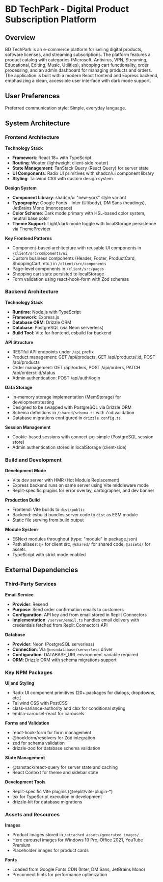 # BD TechPark - Digital Product Subscription Platform

## Overview

BD TechPark is an e-commerce platform for selling digital products, software licenses, and streaming subscriptions. The platform features a product catalog with categories (Microsoft, Antivirus, VPN, Streaming, Educational, Editing, Music, Utilities), shopping cart functionality, order processing, and an admin dashboard for managing products and orders. The application is built with a modern React frontend and Express backend, emphasizing a clean, accessible user interface with dark mode support.

## User Preferences

Preferred communication style: Simple, everyday language.

## System Architecture

### Frontend Architecture

**Technology Stack**
- **Framework**: React 18+ with TypeScript
- **Routing**: Wouter (lightweight client-side router)
- **State Management**: TanStack Query (React Query) for server state
- **UI Components**: Radix UI primitives with shadcn/ui component library
- **Styling**: Tailwind CSS with custom design system

**Design System**
- **Component Library**: shadcn/ui "new-york" style variant
- **Typography**: Google Fonts - Inter (UI/body), DM Sans (headings), JetBrains Mono (monospace)
- **Color Scheme**: Dark mode primary with HSL-based color system, neutral base color
- **Theme Support**: Light/dark mode toggle with localStorage persistence via ThemeProvider

**Key Frontend Patterns**
- Component-based architecture with reusable UI components in `/client/src/components/ui`
- Custom business components (Header, Footer, ProductCard, ShoppingCart, etc.) in `/client/src/components`
- Page-level components in `/client/src/pages`
- Shopping cart state persisted to localStorage
- Form validation using react-hook-form with Zod schemas

### Backend Architecture

**Technology Stack**
- **Runtime**: Node.js with TypeScript
- **Framework**: Express.js
- **Database ORM**: Drizzle ORM
- **Database**: PostgreSQL (via Neon serverless)
- **Build Tool**: Vite for frontend, esbuild for backend

**API Structure**
- RESTful API endpoints under `/api` prefix
- Product management: GET /api/products, GET /api/products/:id, POST /api/products
- Order management: GET /api/orders, POST /api/orders, PATCH /api/orders/:id/status
- Admin authentication: POST /api/auth/login

**Data Storage**
- In-memory storage implementation (MemStorage) for development/testing
- Designed to be swapped with PostgreSQL via Drizzle ORM
- Schema definitions in `/shared/schema.ts` with Zod validation
- Database migrations configured in `drizzle.config.ts`

**Session Management**
- Cookie-based sessions with connect-pg-simple (PostgreSQL session store)
- Admin authentication stored in localStorage (client-side)

### Build and Development

**Development Mode**
- Vite dev server with HMR (Hot Module Replacement)
- Express backend runs on same server using Vite middleware mode
- Replit-specific plugins for error overlay, cartographer, and dev banner

**Production Build**
- Frontend: Vite builds to `dist/public`
- Backend: esbuild bundles server code to `dist` as ESM module
- Static file serving from build output

**Module System**
- ESNext modules throughout (type: "module" in package.json)
- Path aliases: `@/` for client src, `@shared/` for shared code, `@assets/` for assets
- TypeScript with strict mode enabled

## External Dependencies

### Third-Party Services

**Email Service**
- **Provider**: Resend
- **Purpose**: Send order confirmation emails to customers
- **Configuration**: API key and from email stored in Replit Connectors
- **Implementation**: `/server/email.ts` handles email delivery with credentials fetched from Replit Connectors API

**Database**
- **Provider**: Neon (PostgreSQL serverless)
- **Connection**: Via `@neondatabase/serverless` driver
- **Configuration**: DATABASE_URL environment variable required
- **ORM**: Drizzle ORM with schema migrations support

### Key NPM Packages

**UI and Styling**
- Radix UI component primitives (20+ packages for dialogs, dropdowns, etc.)
- Tailwind CSS with PostCSS
- class-variance-authority and clsx for conditional styling
- embla-carousel-react for carousels

**Forms and Validation**
- react-hook-form for form management
- @hookform/resolvers for Zod integration
- zod for schema validation
- drizzle-zod for database schema validation

**State Management**
- @tanstack/react-query for server state and caching
- React Context for theme and sidebar state

**Development Tools**
- Replit-specific Vite plugins (@replit/vite-plugin-*)
- tsx for TypeScript execution in development
- drizzle-kit for database migrations

### Assets and Resources

**Images**
- Product images stored in `/attached_assets/generated_images/`
- Hero carousel images for Windows 10 Pro, Office 2021, YouTube Premium
- Placeholder images for product cards

**Fonts**
- Loaded from Google Fonts CDN (Inter, DM Sans, JetBrains Mono)
- Preconnect hints for performance optimization
